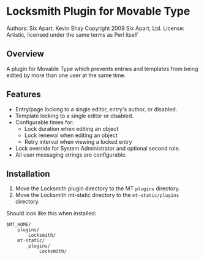 # Locksmith Plugin for Movable Type

Authors: Six Apart, Kevin Shay
Copyright 2009 Six Apart, Ltd.
License: Artistic, licensed under the same terms as Perl itself

## Overview

A plugin for Movable Type which prevents entries and templates from being edited
by more than one user at the same time.

## Features

* Entry/page locking to a single editor, entry's author, or disabled.
* Template locking to a single editor or disabled.
* Configurable times for:
    * Lock duration when editing an object
    * Lock renewal when editing an object
    * Retry interval when viewing a locked entry
* Lock override for System Administrator and optional second role.
* All user messaging strings are configurable.

## Installation

1. Move the Locksmith plugin directory to the MT `plugins` directory.
2. Move the Locksmith mt-static directory to the `mt-static/plugins` directory.

Should look like this when installed:

    $MT_HOME/
        plugins/
            Locksmith/
        mt-static/
            plugins/
                Locksmith/

